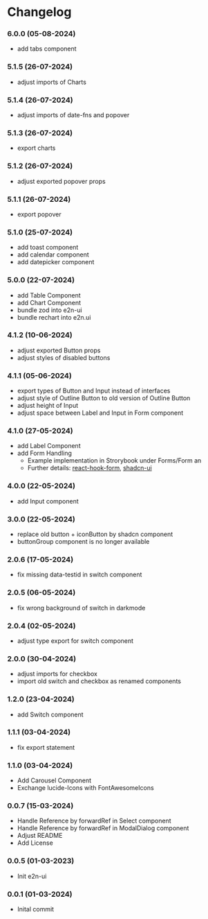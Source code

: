 # Changelog

### 6.0.0 (05-08-2024)

- add tabs component

### 5.1.5 (26-07-2024)

- adjust imports of Charts

### 5.1.4 (26-07-2024)

- adjust imports of date-fns and popover

### 5.1.3 (26-07-2024)

- export charts

### 5.1.2 (26-07-2024)

- adjust exported popover props

### 5.1.1 (26-07-2024)

- export popover

### 5.1.0 (25-07-2024)

- add toast component
- add calendar component
- add datepicker component

### 5.0.0 (22-07-2024)

- add Table Component
- add Chart Component
- bundle zod into e2n-ui
- bundle rechart into e2n.ui

### 4.1.2 (10-06-2024)

- adjust exported Button props
- adjust styles of disabled buttons

### 4.1.1 (05-06-2024)

- export types of Button and Input instead of interfaces
- adjust style of Outline Button to old version of Outline Button
- adjust height of Input
- adjust space between Label and Input in Form component

### 4.1.0 (27-05-2024)

- add Label Component
- add Form Handling
  - Example implementation in Strorybook under Forms/Form an
  - Further details: [react-hook-form](https://react-hook-form.com/), [shadcn-ui](https://ui.shadcn.com/docs/components/form)

### 4.0.0 (22-05-2024)

- add Input component

### 3.0.0 (22-05-2024)

- replace old button + iconButton by shadcn component
- buttonGroup component is no longer available

### 2.0.6 (17-05-2024)

- fix missing data-testid in switch component

### 2.0.5 (06-05-2024)

- fix wrong background of switch in darkmode

### 2.0.4 (02-05-2024)

- adjust type export for switch component

### 2.0.0 (30-04-2024)

- adjust imports for checkbox
- import old switch and checkbox as renamed components

### 1.2.0 (23-04-2024)

- add Switch component

### 1.1.1 (03-04-2024)

- fix export statement

### 1.1.0 (03-04-2024)

- Add Carousel Component
- Exchange lucide-Icons with FontAwesomeIcons

### 0.0.7 (15-03-2024)

- Handle Reference by forwardRef in Select component
- Handle Reference by forwardRef in ModalDialog component
- Adjust README
- Add License

### 0.0.5 (01-03-2023)

- Init e2n-ui

### 0.0.1 (01-03-2024)

- Inital commit
